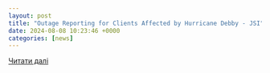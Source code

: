 ```yaml
---
layout: post
title: "Outage Reporting for Clients Affected by Hurricane Debby - JSI"
date: 2024-08-08 10:23:46 +0000
categories: [news]
---
```


[Читати далі](https://jsitel.com/resource/outage-reporting-for-clients-affected-by-hurricane-debby/)

